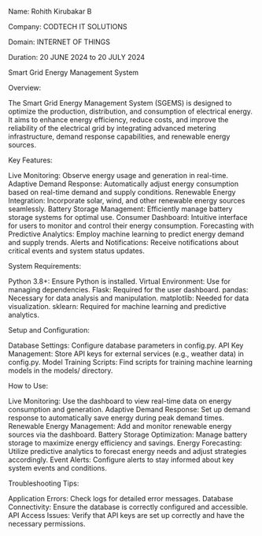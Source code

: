 Name: Rohith Kirubakar B

Company: CODTECH IT SOLUTIONS

Domain: INTERNET OF THINGS

Duration: 20 JUNE 2024 to 20 JULY 2024

Smart Grid Energy Management System

Overview:

The Smart Grid Energy Management System (SGEMS) is designed to optimize the production, distribution, and consumption of electrical energy. It aims to enhance energy efficiency, reduce costs, and improve the reliability of the electrical grid by integrating advanced metering infrastructure, demand response capabilities, and renewable energy sources.

Key Features:

Live Monitoring: Observe energy usage and generation in real-time.
Adaptive Demand Response: Automatically adjust energy consumption based on real-time demand and supply conditions.
Renewable Energy Integration: Incorporate solar, wind, and other renewable energy sources seamlessly.
Battery Storage Management: Efficiently manage battery storage systems for optimal use.
Consumer Dashboard: Intuitive interface for users to monitor and control their energy consumption.
Forecasting with Predictive Analytics: Employ machine learning to predict energy demand and supply trends.
Alerts and Notifications: Receive notifications about critical events and system status updates.

System Requirements:

Python 3.8+: Ensure Python is installed.
Virtual Environment: Use for managing dependencies.
Flask: Required for the user dashboard.
pandas: Necessary for data analysis and manipulation.
matplotlib: Needed for data visualization.
sklearn: Required for machine learning and predictive analytics.

Setup and Configuration:

Database Settings: Configure database parameters in config.py.
API Key Management: Store API keys for external services (e.g., weather data) in config.py.
Model Training Scripts: Find scripts for training machine learning models in the models/ directory.

How to Use:

Live Monitoring: Use the dashboard to view real-time data on energy consumption and generation.
Adaptive Demand Response: Set up demand response to automatically save energy during peak demand times.
Renewable Energy Management: Add and monitor renewable energy sources via the dashboard.
Battery Storage Optimization: Manage battery storage to maximize energy efficiency and savings.
Energy Forecasting: Utilize predictive analytics to forecast energy needs and adjust strategies accordingly.
Event Alerts: Configure alerts to stay informed about key system events and conditions.

Troubleshooting Tips:

Application Errors: Check logs for detailed error messages.
Database Connectivity: Ensure the database is correctly configured and accessible.
API Access Issues: Verify that API keys are set up correctly and have the necessary permissions.
